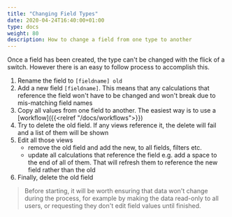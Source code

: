 ```yaml
---
title: "Changing Field Types"
date: 2020-04-24T16:40:00+01:00
type: docs
weight: 80
description: How to change a field from one type to another
---
```

Once a field has been created, the type can't be changed with the flick of a switch. However there is an easy to follow process to accomplish this.

1) Rename the field to `[fieldname] old`
2) Add a new field `[fieldname]`. This means that any calculations that reference the field won't have to be changed and won't break due to mis-matching field names
3) Copy all values from one field to another. The easiest way is to use a [workflow]({{<relref "/docs/workflows">}})
4) Try to delete the old field. If any views reference it, the delete will fail and a list of them will be shown
5) Edit all those views
    - remove the old field and add the new, to all fields, filters etc.
    - update all calculations that reference the field e.g. add a space to the end of all of them. That will refresh them to reference the new field rather than the old
6) Finally, delete the old field

> Before starting, it will be worth ensuring that data won't change during the process, for example by making the data read-only to all users, or requesting they don't edit field values until finished.
